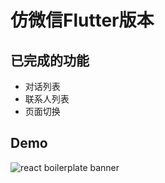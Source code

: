 # 仿微信Flutter版本

## 已完成的功能

- 对话列表
- 联系人列表
- 页面切换

## Demo

<img src="https://github.com/Tecode/Avalon-/blob/master/img/ezgif-3-7c28fcd0357a.gif" alt="react boilerplate banner" align="center" />
